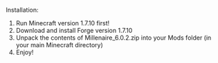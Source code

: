Installation:
1. Run Minecraft version 1.7.10 first!
2. Download and install Forge version 1.7.10
3. Unpack the contents of Millenaire_6.0.2.zip into your Mods folder (in your main Minecraft directory)
4. Enjoy!
